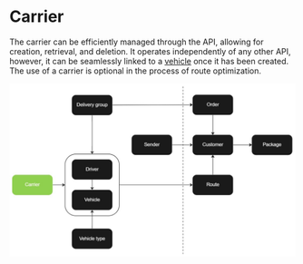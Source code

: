 # Carrier

The carrier can be efficiently managed through the API, allowing for creation, retrieval, and deletion. It operates independently of any other API, however, it can be seamlessly linked to a [vehicle](vehicle.md) once it has been created. The use of a carrier is optional in the process of route optimization.

![Carrier](docs/images/flowchart_carrier.jpg)
